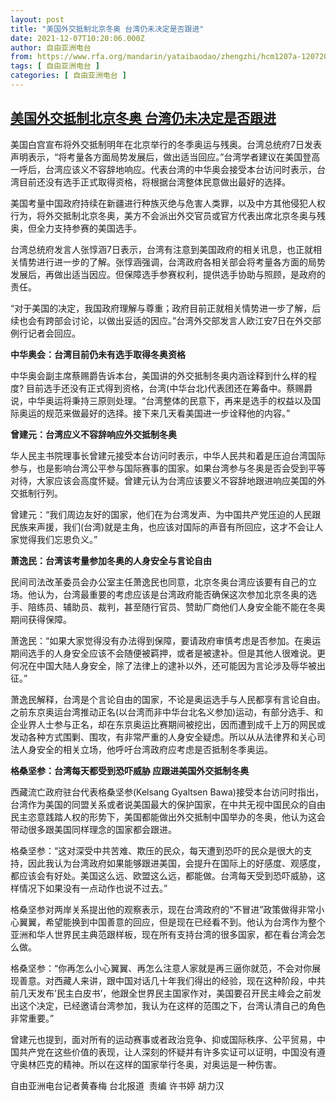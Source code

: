 ```yaml
---
layout: post
title: "美国外交抵制北京冬奥 台湾仍未决定是否跟进"
date: 2021-12-07T10:20:06.000Z
author: 自由亚洲电台
from: https://www.rfa.org/mandarin/yataibaodao/zhengzhi/hcm1207a-12072021051924.html
tags: [ 自由亚洲电台 ]
categories: [ 自由亚洲电台 ]
---
```

<!--1638872406000-->
[美国外交抵制北京冬奥 台湾仍未决定是否跟进](https://www.rfa.org/mandarin/yataibaodao/zhengzhi/hcm1207a-12072021051924.html)
------

<div>
<p class="p3">美国白宫宣布将外交抵制明年在北京举行的冬季奥运与残奥。台湾总统府<span class="s3">7</span>日发表声明表示，“将考量各方面局势发展后，做出适当回应。”台湾学者建议在美国登高一呼后，台湾应该义不容辞地响应。代表台湾的中华奥会接受本台访问时表示，台湾目前还没有选手正式取得资格，将根据台湾整体民意做出最好的选择。</p><p class="p3">美国考量中国政府持续在新疆进行种族灭绝与危害人类罪，以及中方其他侵犯人权行为，将外交抵制北京冬奥，美方不会派出外交官员或官方代表出席北京冬奥与残奥，但全力支持参赛的美国选手。</p><p class="p3">台湾总统府发言人张惇涵<span class="s3">7</span>日表示，台湾有注意到美国政府的相关讯息，也正就相关情势进行进一步的了解。张惇涵强调，台湾政府各相关部会将考量各方面的局势发展后，再做出适当因应。但保障选手参赛权利，提供选手协助与照顾，是政府的责任。</p><p class="p3">“对于美国的决定，我国政府理解与尊重；政府目前正就相关情势进一步了解，后续也会有跨部会讨论，以做出妥适的因应。”台湾外交部发言人欧江安<span class="s3">7</span>日在外交部例行记者会回应。</p><p class="p3"><strong>中华奥会：台湾目前仍未有选手取得冬奥资格<span class="s2"> </span></strong></p><p class="p3">中华奥会副主席蔡赐爵告诉本台，美国讲的外交抵制冬奥内涵诠释到什么样的程度<span class="s4">? </span>目前选手还没有正式得到资格，台湾<span class="s3">(</span>中华台北<span class="s3">)</span>代表团还在筹备中。蔡赐爵说，中华奥运将秉持三原则处理。“台湾整体的民意下，再来是选手的权益以及国际奥运的规范来做最好的选择。接下来几天看美国进一步诠释他的内容。”</p><p class="p3"><strong>曾建元：台湾应义不容辞响应外交抵制冬奥</strong></p><p class="p3">华人民主书院理事长曾建元接受本台访问时表示，中华人民共和着是压迫台湾国际参与，也是影响台湾公平参与国际赛事的国家。如果台湾参与冬奥是否会受到平等对待，大家应该会高度怀疑。曾建元认为台湾应该要义不容辞地跟进响应美国的外交抵制行列。</p><p class="p3">曾建元：“我们周边友好的国家，他们在为台湾发声、为中国共产党压迫的人民跟民族来声援，我们<span class="s3">(</span>台湾<span class="s3">)</span>就是主角，也应该对国际的声音有所回应，这才不会让人家觉得我们忘恩负义。”</p><p class="p3"><strong>萧逸民：台湾该考量参加冬奥的人身安全与言论自由</strong></p><p class="p3">民间司法改革委员会办公室主任萧逸民也同意，北京冬奥台湾应该要有自己的立场。他认为，台湾最重要的考<span class="s5">虑</span>应该是台湾政府能否确保这次参加北京冬奥的选手、陪练员、辅助员、裁判，甚至随行官员、赞助厂商他们人身安全能不能在冬奥期间获得保障。</p><p class="p3">萧逸民：“如果大家觉得没有办法得到保障，要请政府审慎考<span class="s5">虑</span>是否参加。在奥运期间选手的人身安全应该不会随便被羁押，或者是被逮补。但是其他人很难说。更何况在中国大陆人身安全，除了法律上的逮补以外，还可能因为言论涉及辱华被出征。”</p><p class="p3">萧逸民解释，台湾是个言论自由的国家，不论是奥运选手与人民都享有言论自由。之前东京奥运台湾推动正名<span class="s3">(</span>以台湾而非中华台北名义参加<span class="s3">)</span>运动，有部分选手、和企业界人士参与正名，却在东京奥运比赛期间被挖出，因而遭到成千上万的网民或发动各种方式围剿、围攻，有非常严重的人身安全疑<span class="s5">虑</span>。所以从从法律界和关心司法人身安全的相关立场，他呼吁台湾政府应考<span class="s5">虑</span>是否抵制冬季奥运。</p><p class="p3"><strong>格桑坚参：台湾每天都受到恐吓威胁<span class="s2"> </span>应跟进美国外交抵制冬奥</strong></p><p class="p3">西藏流亡政府驻台代表格桑坚参<span class="s3">(Kelsang Gyaltsen Bawa)</span>接受本台访问时指出，台湾作为美国的同盟关系或者说美国最大的保护国家，在中共无视中国民众的自由民主恣意践踏人权的形势下，美国都能做出外交抵制中国举办的冬奥，他认为这会带动很多跟美国同样理念的国家都会跟进。</p><p class="p3">格桑坚参：“这对深受中共苦难、欺压的民众，每天遭到恐吓的民众是很大的支持，因此我认为台湾政府如果能够跟进美国，会提升在国际上的好感度、观感度，都应该会有好处。美国这么<span class="s5">远</span>、欧盟这么<span class="s5">远</span>，都能做。台湾每天受到恐吓威胁，这样情况下如果没有一点动作也说不过去。”</p><p class="p3">格桑坚参对两岸关系提出他的观察表示，现在台湾政府的“不冒进”政策做得非常小心翼翼，希望能换到中国善意的回应，但是现在已经看不到。他认为台湾作为整个亚洲和华人世界民主典范跟样板，现在所有支持台湾的很多国家，都在看台湾会怎么做。</p><p class="p3">格桑坚参：“你再怎么小心翼翼、再怎么注意人家就是再三逼你就范，不会对你展现善意。对西藏人来讲，跟中国对话几十年我们得出的经验，现在这种阶段，中共前几天发布<span class="s3">’</span>民主白皮书<span class="s3">’</span>，他跟全世界民主国家作对，美国要召开民主峰会之前发出这个决定，已经邀请台湾参加，我认为在这样的范围之下，台湾认清自己的角色非常重要。”</p><p class="p3">曾建元也提到，面对所有的运动赛事或者政治竞争、抑或国际秩序、公平贸易，中国共产党在这些价值的表现，让人深刻的怀疑并有许多实证可以证明，中国没有遵守奥林匹克的精神。所以在这样的国家举行冬奥，对奥运是一种伤害。</p><p class="p2"></p><p class="p3">自由亚洲电台记者黄春梅<span class="s3"> </span>台北报道<span class="s3">  </span><span class="s6">责编</span><span class="s3"> </span><span class="s6">许书婷</span><span class="s3"> </span><span class="s6">胡力汉</span></p>
</div>
